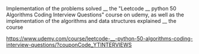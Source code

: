 Implementation of the problems solved __ the "Leetcode __ python 50 Algorithms Coding Interview Questions" course on udemy, as well as the implementation of the algorithms and data structures explained __ the course

https://www.udemy.com/course/leetcode-__-python-50-algorithms-coding-interview-questions/?couponCode_YTINTERVIEWS
